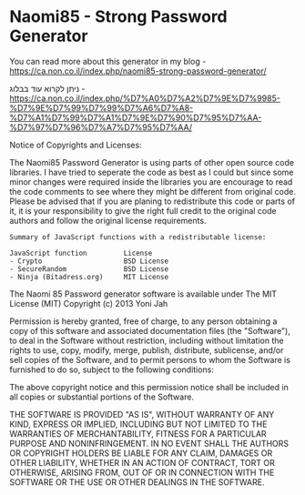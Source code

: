 Naomi85 - Strong Password Generator
============

You can read more about this generator in my blog -
https://ca.non.co.il/index.php/naomi85-strong-password-generator/

ניתן לקרוא עוד בבלוג -
https://ca.non.co.il/index.php/%D7%A0%D7%A2%D7%9E%D7%9985-%D7%9E%D7%99%D7%99%D7%A6%D7%A8-%D7%A1%D7%99%D7%A1%D7%9E%D7%90%D7%95%D7%AA-%D7%97%D7%96%D7%A7%D7%95%D7%AA/

Notice of Copyrights and Licenses:

The Naomi85 Password Generator is using parts of other open source code libraries.
I have tried to seperate the code as best as I could but since some minor changes were required inside the libraries
you are encourage to read the code comments to see where they might be different from original code.
Please be advised that if you are planing to redistribute this code or parts of it, it is your responsibility
to give the right full credit to the original code authors and follow the original license requirements.

```
Summary of JavaScript functions with a redistributable license:

JavaScript function			License
- Crypto					BSD License
- SecureRandom				BSD License
- Ninja (Bitadress.org)		MIT License
````

The Naomi 85 Password generator software is available under The MIT License (MIT)
Copyright (c) 2013 Yoni Jah

Permission is hereby granted, free of charge, to any person obtaining a copy of this software and
associated documentation files (the "Software"), to deal in the Software without restriction, including
without limitation the rights to use, copy, modify, merge, publish, distribute, sublicense, and/or
sell copies of the Software, and to permit persons to whom the Software is furnished to do so, subject
to the following conditions:

The above copyright notice and this permission notice shall be included in all copies or substantial
portions of the Software.

THE SOFTWARE IS PROVIDED "AS IS", WITHOUT WARRANTY OF ANY KIND, EXPRESS OR IMPLIED, INCLUDING BUT NOT
LIMITED TO THE WARRANTIES OF MERCHANTABILITY, FITNESS FOR A PARTICULAR PURPOSE AND NONINFRINGEMENT.
IN NO EVENT SHALL THE AUTHORS OR COPYRIGHT HOLDERS BE LIABLE FOR ANY CLAIM, DAMAGES OR OTHER LIABILITY,
WHETHER IN AN ACTION OF CONTRACT, TORT OR OTHERWISE, ARISING FROM, OUT OF OR IN CONNECTION WITH THE
SOFTWARE OR THE USE OR OTHER DEALINGS IN THE SOFTWARE.

